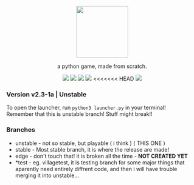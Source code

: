 <p align="center"> <image src="srpg_unstable.svg" height=136/> <p/>
<p align="center"> a python game, made from scratch. </center>
<p align="center">
  <image src="https://img.shields.io/github/last-commit/reversee-dev/simplerpg/unstable?style=flat-plastic"/>
  <image src="https://img.shields.io/github/repo-size/reversee-dev/simplerpg?style=flat-plastic"/>
  <image src="https://img.shields.io/github/stars/reversee-dev/simplerpg?style=social"/>
  <image src="https://img.shields.io/badge/python-3.10-blueviolet?style=flat-plastic"/>
<<<<<<< HEAD
  <image src="https://img.shields.io/badge/unstable-ff6ba2?style=flat-plastic"/>
</p>

### Version v2.3-1a | Unstable
To open the launcher, run ```python3 launcher.py``` in your terminal!  
Remember that this is unstable branch! Stuff might break!!

### Branches
 * unstable - not so stable, but playable ( i think ) ( THIS ONE ) 
 * stable - Most stable branch, it is where the release are made!
 * edge - don't touch that! it is broken all the time - **NOT CREATED YET** 
 * *test - eg. villagetest, it is testing branch for some major things that aparently need entirely diffrent code, and then i will have trouble merging it into unstable... 
